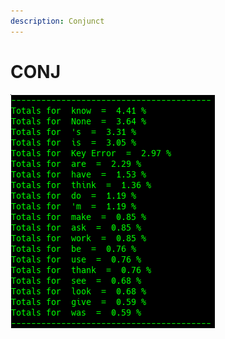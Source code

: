 ```yaml
---
description: Conjunct
---
```


# CONJ

![Google Congressional Hearing CONJ sorted by percent \(top 20\)](../../.gitbook/assets/2019-01-04-154402_327x374_scrot.png)


